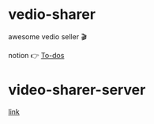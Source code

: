 # vedio-sharer
awesome vedio seller 🎬

notion 👉 [To-dos](https://www.notion.so/vedioseller/To-dos-8fb8ccf964664ec7b668d74ccddf581b)

# video-sharer-server

[link](https://github.com/jodnddus/video-sharer-server)
